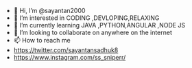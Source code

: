- 👋 Hi, I’m @sayantan2000
- 👀 I’m interested in CODING ,DEVLOPING,RELAXING
- 🌱 I’m currently learning  JAVA ,PYTHON,ANGULAR ,NODE JS
- 💞️ I’m looking to collaborate on anywhere on the internet
- 📫 How to reach me 
- https://twitter.com/sayantansadhuk8
- https://www.instagram.com/ss_sniperr/

<!---
sayantan2000/sayantan2000 is a ✨ special ✨ repository because its `README.md` (this file) appears on your GitHub profile.
You can click the Preview link to take a look at your changes.
--->
